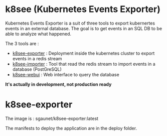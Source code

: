 # k8see (Kubernetes Events Exporter)

Kubernetes Events Exporter is a suit of three tools to export kubernertes events in an external database. The goal is to get events in an SQL DB to be able to analyze what happened.

The 3 tools are :

* [k8see-exporter](https://github.com/sgaunet/k8see-exporter) : Deployment inside the kubernetes cluster to export events in a redis stream
* [k8see-importer](https://github.com/sgaunet/k8see-importer) : Tool that read the redis stream to import events in a database (PostGreSQL)
* [k8see-webui](https://github.com/sgaunet/k8see-webui) : Web interface to query the database


**It's actually in development, not production ready**

# k8see-exporter

The image is : sgaunet/k8see-exporter:latest

The manifests to deploy the application are in the deploy folder.